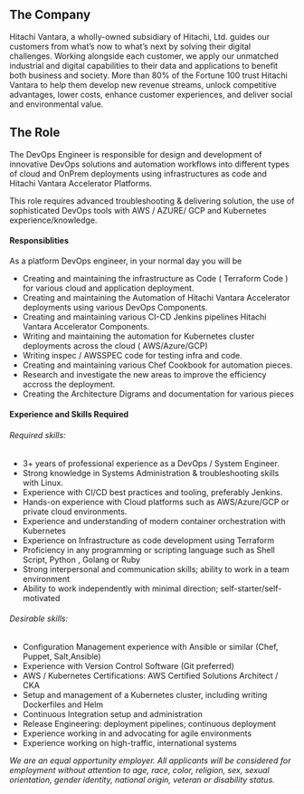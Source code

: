 ## The Company

Hitachi Vantara, a wholly-owned subsidiary of Hitachi, Ltd.  guides our customers from what’s now to what’s next by solving their digital challenges. Working alongside each customer, we apply our unmatched industrial and digital capabilities to their data and applications to benefit both business and society. More than 80% of the Fortune 100 trust Hitachi Vantara to help them develop new revenue streams, unlock competitive advantages, lower costs, enhance customer experiences, and deliver social and environmental value. 

## The Role

The DevOps Engineer is responsible for design and development of innovative DevOps solutions and automation workflows into different types of cloud and OnPrem deployments using infrastructures as code and Hitachi Vantara Accelerator  Platforms.

This role requires advanced troubleshooting & delivering solution, the use of sophisticated DevOps tools with AWS / AZURE/ GCP and Kubernetes experience/knowledge.

#### Responsiblities 

As a platform DevOps engineer,  in your normal day you will be

- Creating  and  maintaining the infrastructure as Code ( Terraform Code ) for various cloud and application deployment.
- Creating  and  maintaining the Automation of Hitachi Vantara Accelerator deployments  using various DevOps Components.
- Creating and maintaining various CI-CD Jenkins pipelines Hitachi Vantara Accelerator Components.
- Writing and maintaining  the automation for Kubernetes cluster deployments across the cloud ( AWS/Azure/GCP)
- Writing inspec / AWSSPEC  code for testing infra and code. 
- Creating  and  maintaining various Chef Cookbook for automation pieces. 
- Research and investigate the new areas to improve the efficiency accross the deployment.
- Creating the Architecture Digrams and documentation for various pieces

#### Experience and Skills Required

###### Required skills:

- 3+ years of professional experience as a DevOps / System Engineer.
- Strong knowledge in Systems Administration & troubleshooting skills with Linux.
- Experience with CI/CD best practices and tooling, preferably Jenkins.
- Hands-on experience with Cloud platforms such as AWS/Azure/GCP or private cloud environments.
- Experience and understanding of modern container orchestration with Kubernetes
- Experience on Infrastructure as code development using Terraform
- Proficiency in any programming or scripting language such as Shell Script, Python , Golang or Ruby
- Strong interpersonal and communication skills; ability to work in a team environment
- Ability to work independently with minimal direction; self-starter/self-motivated

###### Desirable skills:

- Configuration Management experience with Ansible or similar (Chef, Puppet, Salt,Ansible)
- Experience with Version Control Software (Git preferred)
- AWS / Kubernetes Certifications: AWS Certified Solutions Architect / CKA
- Setup and management of a Kubernetes cluster, including writing Dockerfiles and Helm
- Continuous Integration setup and administration
- Release Engineering: deployment pipelines; continuous deployment
- Experience working in and advocating for agile environments
- Experience working on high-traffic, international systems

*We are an equal opportunity employer. All applicants will be considered for employment without attention to age, race, color, religion, sex, sexual orientation, gender identity, national origin, veteran or disability status.*